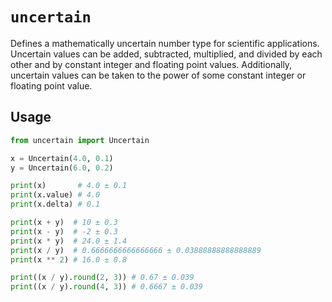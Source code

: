 # `uncertain`

Defines a mathematically uncertain number type for scientific applications.
Uncertain values can be added, subtracted, multiplied, and divided by each
other and by constant integer and floating point values. Additionally,
uncertain values can be taken to the power of some constant integer or
floating point value.

## Usage

```py
from uncertain import Uncertain

x = Uncertain(4.0, 0.1)
y = Uncertain(6.0, 0.2)

print(x)       # 4.0 ± 0.1
print(x.value) # 4.0
print(x.delta) # 0.1

print(x + y)  # 10 ± 0.3
print(x - y)  # -2 ± 0.3
print(x * y)  # 24.0 ± 1.4
print(x / y)  # 0.6666666666666666 ± 0.03888888888888889
print(x ** 2) # 16.0 ± 0.8

print((x / y).round(2, 3)) # 0.67 ± 0.039
print((x / y).round(4, 3)) # 0.6667 ± 0.039
```
